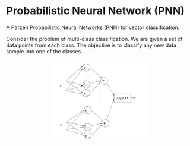 # Probabilistic Neural Network (PNN)
A Parzen Probabilistic Neural Networks (PNN) for vector classification.

Consider the problem of multi-class classification. We are given a set of data points from each class. The objective is to classify any new data sample into one of the classes.

<p align="center">
  <img src="https://github.com/makquel/probabilistic-neural-network/blob/master/img/pnn_architecture.png" height="50%" width="50%" title="Github Logo">
</p>
